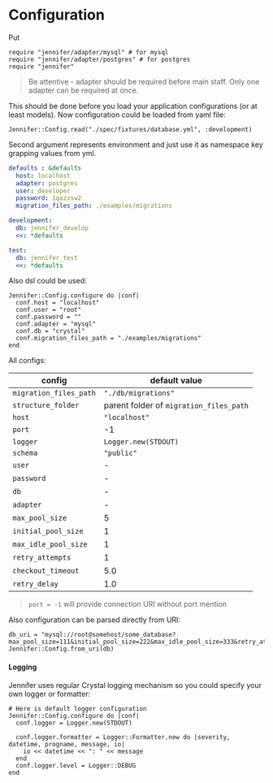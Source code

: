 # Configuration

Put
```crystal
require "jennifer/adapter/mysql" # for mysql
require "jennifer/adapter/postgres" # for postgres
require "jennifer" 
```

> Be attentive - adapter should be required before main staff. Only one adapter can be required at once.

This should be done before you load your application configurations (or at least models). Now configuration could be loaded from yaml file:

```crystal
Jennifer::Config.read("./spec/fixtures/database.yml", :development) 
```

Second argument represents environment and just use it as namespace key grapping values from yml.

```yaml
defaults : &defaults
  host: localhost
  adapter: postgres
  user: developer
  password: 1qazxsw2
  migration_files_path: ./examples/migrations

development:
  db: jennifer_develop
  <<: *defaults

test:
  db: jennifer_test
  <<: *defaults
```

Also dsl could be used:

```crystal
Jennifer::Config.configure do |conf|
  conf.host = "localhost"
  conf.user = "root"
  conf.password = ""
  conf.adapter = "mysql"
  conf.db = "crystal"
  conf.migration_files_path = "./examples/migrations"
end
```

All configs:

| config | default value |
| --- | --- |
| `migration_files_path` | `"./db/migrations"` |
| `structure_folder` | parent folder of `migration_files_path` |
| `host` | `"localhost"` |
| `port` | -1 |
| `logger` | `Logger.new(STDOUT)` |
| `schema` | `"public"` |
| `user` | - |
| `password` | - |
| `db` | - |
| `adapter` | - |
| `max_pool_size` | 5 |
| `initial_pool_size` | 1 |
| `max_idle_pool_size` | 1 |
| `retry_attempts` | 1 |
| `checkout_timeout` | 5.0 |
| `retry_delay` | 1.0 |

> `port = -1` will provide connection URI without port mention

Also configuration can be parsed directly from URI:

```crystal
db_uri = "mysql://root@somehost/some_database?max_pool_size=111&initial_pool_size=222&max_idle_pool_size=333&retry_attempts=444&checkout_timeout=555&retry_delay=666"
Jennifer::Config.from_uri(db)
```

#### Logging

Jennifer uses regular Crystal logging mechanism so you could specify your own logger or formatter:

```crystal
# Here is default logger configuration
Jennifer::Config.configure do |conf|
  conf.logger = Logger.new(STDOUT)

  conf.logger.formatter = Logger::Formatter.new do |severity, datetime, progname, message, io|
    io << datetime << ": " << message
  end
  conf.logger.level = Logger::DEBUG
end
```
